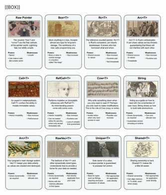 [[BOX]]

![Smart-Pointer-1](../../../rust/assets/images/smart-pointer-1.JPG)

![Smart-Pointer-2](../../../rust/assets/images/smart-pointer-2.JPG)

![Smart-Pointer-3](../../../rust/assets/images/smart-pointer-3.JPG)
